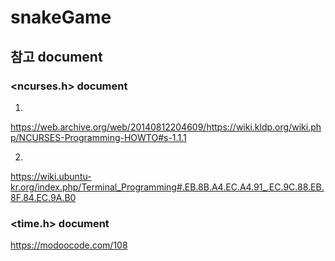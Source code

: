 # snakeGame

## 참고 document



### <ncurses.h> document

1.
https://web.archive.org/web/20140812204609/https://wiki.kldp.org/wiki.php/NCURSES-Programming-HOWTO#s-1.1.1

2.
https://wiki.ubuntu-kr.org/index.php/Terminal_Programming#.EB.8B.A4.EC.A4.91_.EC.9C.88.EB.8F.84.EC.9A.B0


### <time.h> document 
https://modoocode.com/108	
